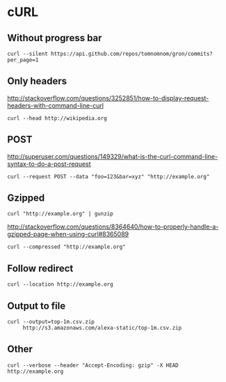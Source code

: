 # cURL

## Without progress bar

    curl --silent https://api.github.com/repos/tomnomnom/gron/commits?per_page=1

## Only headers

<http://stackoverflow.com/questions/3252851/how-to-display-request-headers-with-command-line-curl>

    curl --head http://wikipedia.org

## POST

<http://superuser.com/questions/149329/what-is-the-curl-command-line-syntax-to-do-a-post-request>

    curl --request POST --data "foo=123&bar=xyz" "http://example.org"

## Gzipped

    curl "http://example.org" | gunzip

<http://stackoverflow.com/questions/8364640/how-to-properly-handle-a-gzipped-page-when-using-curl#8365089>

    curl --compressed "http://example.org"

## Follow redirect

    curl --location http://example.org

## Output to file

    curl --output=top-1m.csv.zip
         http://s3.amazonaws.com/alexa-static/top-1m.csv.zip

## Other

    curl --verbose --header "Accept-Encoding: gzip" -X HEAD http://example.org
